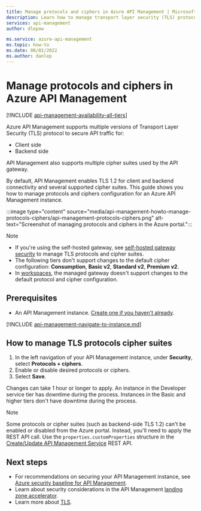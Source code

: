 ```yaml
---
title: Manage protocols and ciphers in Azure API Management | Microsoft Learn
description: Learn how to manage transport layer security (TLS) protocols and cipher suites in Azure API Management.
services: api-management
author: dlepow

ms.service: azure-api-management
ms.topic: how-to
ms.date: 08/02/2022
ms.author: danlep
---
```


# Manage protocols and ciphers in Azure API Management

[!INCLUDE [api-management-availability-all-tiers](../../includes/api-management-availability-all-tiers.md)]

Azure API Management supports multiple versions of Transport Layer Security (TLS) protocol to secure API traffic for:
* Client side
* Backend side

API Management also supports multiple cipher suites used by the API gateway.

By default, API Management enables TLS 1.2 for client and backend connectivity and several supported cipher suites. This guide shows you how to manage protocols and ciphers configuration for an Azure API Management instance.

:::image type="content" source="media/api-management-howto-manage-protocols-ciphers/api-management-protocols-ciphers.png" alt-text="Screenshot of managing protocols and ciphers in the Azure portal.":::

> [!NOTE]
> * If you're using the self-hosted gateway, see [self-hosted gateway security](self-hosted-gateway-overview.md#security) to manage TLS protocols and cipher suites.
> * The following tiers don't support changes to the default cipher configuration: **Consumption**, **Basic v2**, **Standard v2**, **Premium v2**. 
> * In [workspaces](workspaces-overview.md), the managed gateway doesn't support changes to the default protocol and cipher configuration.

## Prerequisites

* An API Management instance. [Create one if you haven't already](get-started-create-service-instance.md).

[!INCLUDE [api-management-navigate-to-instance.md](../../includes/api-management-navigate-to-instance.md)]

## How to manage TLS protocols cipher suites

1. In the left navigation of your API Management instance, under **Security**, select **Protocols + ciphers**.  
1. Enable or disable desired protocols or ciphers.
1. Select **Save**.

Changes can take 1 hour or longer to apply. An instance in the Developer service tier has downtime during the process. Instances in the Basic and higher tiers don't have downtime during the process.  

> [!NOTE]
> Some protocols or cipher suites (such as backend-side TLS 1.2) can't be enabled or disabled from the Azure portal. Instead, you'll need to apply the REST API call. Use the `properties.customProperties` structure in the [Create/Update API Management Service](/rest/api/apimanagement/current-ga/api-management-service/create-or-update) REST API.

## Next steps

* For recommendations on securing your API Management instance, see [Azure security baseline for API Management](/security/benchmark/azure/baselines/api-management-security-baseline).
* Learn about security considerations in the API Management [landing zone accelerator](/azure/cloud-adoption-framework/scenarios/app-platform/api-management/security).
* Learn more about [TLS](/dotnet/framework/network-programming/tls).
